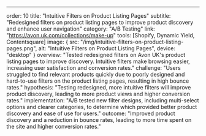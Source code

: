 ---
order: 10
title: "Intuitive Filters on Product Listing Pages"
subtitle: "Redesigned filters on product listing pages to improve product discovery and enhance user navigation"
category: "A/B Testing"
link: "https://avon.uk.com/collections/make-up"
tools: [Shopify, Dynamic Yield, Contentsquare]
image: {
    src: "/img/intuitive-filters-on-product-listing-pages.png",
    alt: "Intuitive Filters on Product Listing Pages",
    device: "desktop"
}
overview: "Tested redesigned filters on Avon UK's product listing pages to improve discovery. Intuitive filters make browsing easier, increasing user satisfaction and conversion rates."
challenge: "Users struggled to find relevant products quickly due to poorly designed and hard-to-use filters on the product listing pages, resulting in high bounce rates."
hypothesis: "Testing redesigned, more intuitive filters will improve product discovery, leading to more product views and higher conversion rates."
implementation: "A/B tested new filter designs, including multi-select options and clearer categories, to determine which provided better product discovery and ease of use for users."
outcome: "Improved product discovery and a reduction in bounce rates, leading to more time spent on the site and higher conversion rates."